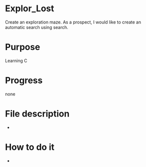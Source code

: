 # Explor_Lost
Create an exploration maze. As a prospect, I would like to create an automatic search using search.
# Purpose
Learning C 
# Progress
none
# File description 
-
# How to do it 
-
